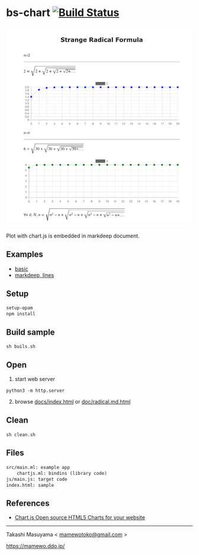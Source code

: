 bs-chart [![Build Status](https://travis-ci.com/mamewotoko/bs-chart.svg?branch=master)](https://travis-ci.com/mamewotoko/bs-chart)
==================

![](image/md_chartjs.png)

Plot with chart.js is embedded in markdeep document.

Examples
--------
* [basic](docs/index.html)
* [markdeep, lines](docs/radical.md.html)

Setup
------

```
setup-opam
npm install
```

Build sample
--------------

```
sh buils.sh
```

Open
-----

1. start web server

```
python3 -m http.server
```

2. browse [docs/index.html](http://localhost:8000/docs/) or [doc/radical.md.html](http://localhost:8000/docs/radical.md.html)

Clean
-----

```
sh clean.sh
```

Files
-------

```
src/main.ml: example app
    chartjs.ml: bindins (library code)
js/main.js: target code
index.html: sample
```


References
----------

* [Chart.js Open source HTML5 Charts for your website](https://www.chartjs.org/)

----
Takashi Masuyama < mamewotoko@gmail.com >

https://mamewo.ddo.jp/
